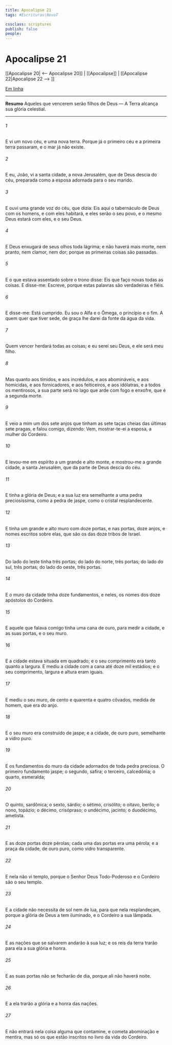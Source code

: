 ```yaml
---
title: Apocalipse 21
tags: #Escrituras\NovoT

cssclass: scriptures
publish: false
people:
---
```


# Apocalipse 21
[[Apocalipse 20| <-- Apocalipse 20]] | [[Apocalipse]] | [[Apocalipse 22|Apocalipse 22 --> ]]

[Em linha](https://churchofjesuschrist.org/study/scriptures/nt/rev/21?lang=por)

---
__Resumo__
Aqueles que vencerem serão filhos de Deus — A Terra alcança sua glória celestial.

---
###### 1 
E vi um novo céu, e uma nova terra. Porque já o primeiro céu e a primeira terra passaram, e o mar já não existe.

###### 2 
E eu, João, vi a santa cidade, a nova Jerusalém, que de Deus descia do céu, preparada como a esposa adornada para o seu marido.

###### 3 
E ouvi uma grande voz do céu, que dizia: Eis aqui o tabernáculo de Deus com os homens, e com eles habitará, e eles serão o seu povo, e o mesmo Deus estará com eles, e  o seu Deus.

###### 4 
E Deus enxugará de seus olhos toda lágrima; e não haverá mais morte, nem pranto, nem clamor, nem dor; porque  as primeiras coisas são passadas.

###### 5 
E o que estava assentado sobre o trono disse: Eis que faço novas todas as coisas. E disse-me: Escreve, porque estas palavras são verdadeiras e fiéis.

###### 6 
E disse-me: Está cumprido. Eu sou o Alfa e o Ômega, o princípio e o fim. A quem quer que tiver sede, de graça lhe darei da fonte da água da vida.

###### 7 
Quem vencer herdará todas as coisas; e eu serei seu Deus, e ele será meu filho.

###### 8 
Mas quanto aos tímidos, e aos incrédulos, e aos abomináveis, e aos homicidas, e aos fornicadores, e aos feiticeiros, e aos idólatras, e a todos os mentirosos, a sua parte será no lago que arde com fogo e enxofre, que é a segunda morte.

###### 9 
E veio a mim um dos sete anjos que tinham as sete taças cheias das últimas sete pragas, e falou comigo, dizendo: Vem, mostrar-te-ei a esposa, a mulher do Cordeiro.

###### 10 
E levou-me em espírito a um grande e alto monte, e mostrou-me a grande cidade, a santa Jerusalém, que da parte de Deus descia do céu.

###### 11 
E tinha a glória de Deus; e a sua luz era semelhante a uma pedra preciosíssima, como a pedra de jaspe, como o cristal resplandecente.

###### 12 
E tinha um grande e alto muro com doze portas, e nas portas, doze anjos, e nomes escritos sobre elas, que são os  das doze tribos de Israel.

###### 13 
Do lado do leste tinha três portas; do lado do norte, três portas; do lado do sul, três portas; do lado do oeste, três portas.

###### 14 
E o muro da cidade tinha doze fundamentos, e neles, os nomes dos doze apóstolos do Cordeiro.

###### 15 
E aquele que falava comigo tinha uma cana de ouro, para medir a cidade, e as suas portas, e o seu muro.

###### 16 
E a cidade estava situada em quadrado; e o seu comprimento era tanto quanto a  largura. E mediu a cidade com a cana até doze mil estádios; e o seu comprimento, largura e altura eram iguais.

###### 17 
E mediu o seu muro, de cento e quarenta e quatro côvados, medida de homem, que era  do anjo.

###### 18 
E o seu muro era construído de jaspe; e a cidade, de ouro puro, semelhante a vidro puro.

###### 19 
E os fundamentos do muro da cidade  adornados de toda pedra preciosa. O primeiro fundamento  jaspe; o segundo, safira; o terceiro, calcedônia; o quarto, esmeralda;

###### 20 
O quinto, sardônica; o sexto, sárdio; o sétimo, crisólito; o oitavo, berilo; o nono, topázio; o décimo, crisópraso; o undécimo, jacinto; o duodécimo, ametista.

###### 21 
E as doze portas  doze pérolas; cada uma das portas era uma pérola; e a praça da cidade, de ouro puro, como vidro transparente.

###### 22 
E nela não vi templo, porque o Senhor Deus Todo-Poderoso e o Cordeiro são o seu templo.

###### 23 
E a cidade não necessita de sol nem de lua, para que nela resplandeçam, porque a glória de Deus a tem iluminado, e o Cordeiro  a sua lâmpada.

###### 24 
E as nações que se salvarem andarão à sua luz; e os reis da terra trarão para ela a sua glória e honra.

###### 25 
E as suas portas não se fecharão de dia, porque ali não haverá noite.

###### 26 
E a ela trarão a glória e a honra das nações.

###### 27 
E não entrará nela coisa alguma que contamine, e cometa abominação e mentira, mas só os que estão inscritos no livro da vida do Cordeiro.

